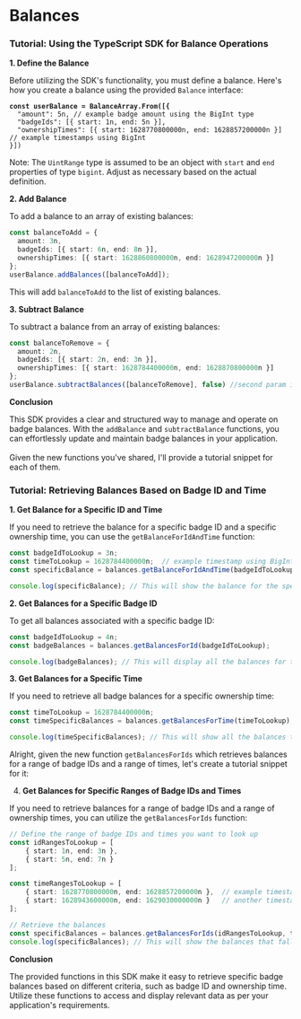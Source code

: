 # Balances

### Tutorial: Using the TypeScript SDK for Balance Operations

**1. Define the Balance**

Before utilizing the SDK's functionality, you must define a balance. Here's how you create a balance using the provided `Balance` interface:

<pre class="language-typescript"><code class="lang-typescript"><strong>const userBalance = BalanceArray.From([{
</strong>  "amount": 5n, // example badge amount using the BigInt type
  "badgeIds": [{ start: 1n, end: 5n }],
  "ownershipTimes": [{ start: 1628770800000n, end: 1628857200000n }] // example timestamps using BigInt
}])
</code></pre>

Note: The `UintRange` type is assumed to be an object with `start` and `end` properties of type `bigint`. Adjust as necessary based on the actual definition.

**2. Add Balance**

To add a balance to an array of existing balances:

```typescript
const balanceToAdd = {
  amount: 3n,
  badgeIds: [{ start: 6n, end: 8n }],
  ownershipTimes: [{ start: 1628860800000n, end: 1628947200000n }]
};
userBalance.addBalances([balanceToAdd]);
```

This will add `balanceToAdd` to the list of existing balances.

**3. Subtract Balance**

To subtract a balance from an array of existing balances:

```typescript
const balanceToRemove = {
  amount: 2n,
  badgeIds: [{ start: 2n, end: 3n }],
  ownershipTimes: [{ start: 1628784400000n, end: 1628870800000n }]
};
userBalance.subtractBalances([balanceToRemove], false) //second param is to allow underflow (negatives)
```

**Conclusion**

This SDK provides a clear and structured way to manage and operate on badge balances. With the `addBalance` and `subtractBalance` functions, you can effortlessly update and maintain badge balances in your application.\
\
Given the new functions you've shared, I'll provide a tutorial snippet for each of them.

### Tutorial: Retrieving Balances Based on Badge ID and Time

**1. Get Balance for a Specific ID and Time**

If you need to retrieve the balance for a specific badge ID and a specific ownership time, you can use the `getBalanceForIdAndTime` function:

```typescript
const badgeIdToLookup = 3n;
const timeToLookup = 1628784400000n;  // example timestamp using BigInt
const specificBalance = balances.getBalanceForIdAndTime(badgeIdToLookup, timeToLookup);

console.log(specificBalance); // This will show the balance for the specified badge ID and time, if found.
```

**2. Get Balances for a Specific Badge ID**

To get all balances associated with a specific badge ID:

```typescript
const badgeIdToLookup = 4n;
const badgeBalances = balances.getBalancesForId(badgeIdToLookup);

console.log(badgeBalances); // This will display all the balances for the given badge ID.
```

**3. Get Balances for a Specific Time**

If you need to retrieve all badge balances for a specific ownership time:

```typescript
const timeToLookup = 1628784400000n;
const timeSpecificBalances = balances.getBalancesForTime(timeToLookup);

console.log(timeSpecificBalances); // This will show all the balances that have the specified ownership time.
```

Alright, given the new function `getBalancesForIds` which retrieves balances for a range of badge IDs and a range of times, let's create a tutorial snippet for it:

4. **Get Balances for Specific Ranges of Badge IDs and Times**

If you need to retrieve balances for a range of badge IDs and a range of ownership times, you can utilize the `getBalancesForIds` function:

```typescript
// Define the range of badge IDs and times you want to look up
const idRangesToLookup = [
    { start: 1n, end: 3n },
    { start: 5n, end: 7n }
];

const timeRangesToLookup = [
    { start: 1628770800000n, end: 1628857200000n },  // example timestamp range using BigInt
    { start: 1628943600000n, end: 1629030000000n }   // another timestamp range
];

// Retrieve the balances
const specificBalances = balances.getBalancesForIds(idRangesToLookup, timeRangesToLookup);
console.log(specificBalances); // This will show the balances that fall within the specified badge ID ranges and time ranges.
```

**Conclusion**

The provided functions in this SDK make it easy to retrieve specific badge balances based on different criteria, such as badge ID and ownership time. Utilize these functions to access and display relevant data as per your application's requirements.
